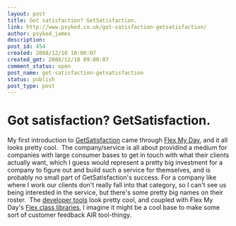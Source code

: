 ```yaml
---
layout: post
title: Got satisfaction? GetSatisfaction.
link: http://www.psyked.co.uk/got-satisfaction-getsatisfaction/
author: psyked_james
description: 
post_id: 454
created: 2008/12/10 10:00:07
created_gmt: 2008/12/10 09:00:07
comment_status: open
post_name: got-satisfaction-getsatisfaction
status: publish
post_type: post
---
```


# Got satisfaction? GetSatisfaction.

My first introduction to [GetSatisfaction](http://getsatisfaction.com/) came through [Flex My Day](http://www.dehats.com/drupal/?q=node/52), and it all looks pretty cool.  The company/service is all about providind a medium for companies with large consumer bases to get in touch with what their clients actually want, which I guess would represent a pretty big investment for a company to figure out and build such a service for themselves, and is probably no small part of GetSatisfaction's success. For a company like where I work our clients don't really fall into that category, so I can't see us being interested in the service, but there's some pretty big names on their roster.  The [developer tools](http://developers.getsatisfaction.com/) look pretty cool, and coupled with Flex My Day's [Flex class libraries](http://code.google.com/p/flexgetsatisfactionlib/), I imagine it might be a cool base to make some sort of customer feedback AIR tool-thingy.